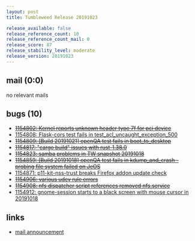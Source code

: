 ```yaml
---
layout: post
title: Tumbleweed Release 20191023

release_available: false
release_reference_count: 10
release_reference_count_mail: 0
release_score: 87
release_stability_level: moderate
release_version: 20191023
---
```


## mail (0:0)

no relevant mails

## bugs (10)

<!--more-->

- ~~[1154802: Kernel reports unknown header type 7f for pci device](https://bugzilla.opensuse.org/show_bug.cgi?id=1154802)~~
- [1154808: Flask-cors test fails in test_acl_uncaught_exception_500](https://bugzilla.opensuse.org/show_bug.cgi?id=1154808)
- ~~[1154809: \[Build 20191021\] openQA test fails in boot_to_desktop](https://bugzilla.opensuse.org/show_bug.cgi?id=1154809)~~
- ~~[1154817: "cargo build" issues with rust-1.38.0](https://bugzilla.opensuse.org/show_bug.cgi?id=1154817)~~
- ~~[1154823: samba problems in TW snapshot 20191018](https://bugzilla.opensuse.org/show_bug.cgi?id=1154823)~~
- ~~[1154859: \[Build 20191018\] openQA test fails in kdump_and_crash - probing file system failed on JeOS](https://bugzilla.opensuse.org/show_bug.cgi?id=1154859)~~
- [1154871: p11-kit-nss-trust breaks Firefox addon update check](https://bugzilla.opensuse.org/show_bug.cgi?id=1154871)
- ~~[1154906: various udev rule errors](https://bugzilla.opensuse.org/show_bug.cgi?id=1154906)~~
- ~~[1154908: nfs dispatcher script references removed nfs.service](https://bugzilla.opensuse.org/show_bug.cgi?id=1154908)~~
- [1154912: gnome-session starts to a black screen with mouse cursor in 20191018](https://bugzilla.opensuse.org/show_bug.cgi?id=1154912)



## links

- [mail announcement](https://lists.opensuse.org/opensuse-factory/2019-10/msg00342.html)
